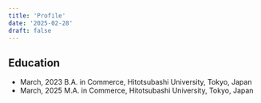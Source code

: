 ```yaml
---
title: 'Profile'
date: '2025-02-28'
draft: false
---
```




## Education
 - March, 2023 B.A. in Commerce, Hitotsubashi University, Tokyo, Japan
 - March, 2025 M.A. in Commerce, Hitotsubashi University, Tokyo, Japan